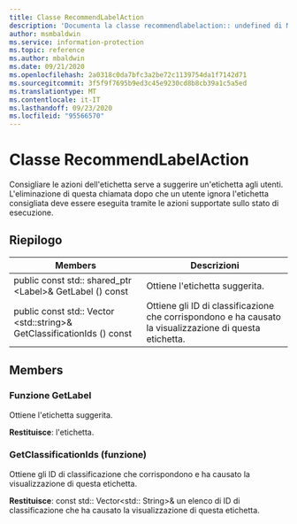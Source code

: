 ```yaml
---
title: Classe RecommendLabelAction
description: 'Documenta la classe recommendlabelaction:: undefined di Microsoft Information Protection (MIP) SDK.'
author: msmbaldwin
ms.service: information-protection
ms.topic: reference
ms.author: mbaldwin
ms.date: 09/21/2020
ms.openlocfilehash: 2a0318c0da7bfc3a2be72c1139754da1f7142d71
ms.sourcegitcommit: 3f5f9f7695b9ed3c45e9230cd8b8cb39a1c5a5ed
ms.translationtype: MT
ms.contentlocale: it-IT
ms.lasthandoff: 09/23/2020
ms.locfileid: "95566570"
---
```

# <a name="class-recommendlabelaction"></a>Classe RecommendLabelAction 
Consigliare le azioni dell'etichetta serve a suggerire un'etichetta agli utenti. L'eliminazione di questa chiamata dopo che un utente ignora l'etichetta consigliata deve essere eseguita tramite le azioni supportate sullo stato di esecuzione.
  
## <a name="summary"></a>Riepilogo
 Members                        | Descrizioni                                
--------------------------------|---------------------------------------------
public const std:: shared_ptr \<Label\>& GetLabel () const  |  Ottiene l'etichetta suggerita.
public const std:: Vector \<std::string\>& GetClassificationIds () const  |  Ottiene gli ID di classificazione che corrispondono e ha causato la visualizzazione di questa etichetta.
  
## <a name="members"></a>Members
  
### <a name="getlabel-function"></a>Funzione GetLabel
Ottiene l'etichetta suggerita.

  
**Restituisce**: l'etichetta.
  
### <a name="getclassificationids-function"></a>GetClassificationIds (funzione)
Ottiene gli ID di classificazione che corrispondono e ha causato la visualizzazione di questa etichetta.

  
**Restituisce**: const std:: Vector<std:: String>& un elenco di ID di classificazione che ha causato la visualizzazione di questa etichetta.
